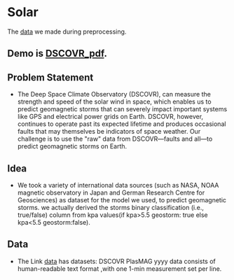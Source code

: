 # Solar
The [data](https://drive.google.com/drive/folders/1ZfTCTzwVR_ocT4d2z7GFagyXZpgfqjZ8) we made during preprocessing.
## Demo is [DSCOVR_pdf](https://github.com/MohdJunaiduddin/Solar/blob/main/Purple%20Modern%20Space%20Presentation.pdf).
## Problem Statement
- The Deep Space Climate Observatory (DSCOVR), can measure the strength and speed of the solar wind in space, which enables us to predict geomagnetic storms that can severely impact important systems like GPS and electrical power grids on Earth. DSCOVR, however, continues to operate past its expected lifetime and produces occasional faults that may themselves be indicators of space weather. Our challenge is to use the "raw" data from DSCOVR—faults and all—to predict geomagnetic storms on Earth.
## Idea
- We took a variety of international data sources (such as NASA, NOAA magnetic observatory in Japan and German Research Centre for Geosciences) as dataset for the model we used, to predict geomagnetic storms. we actually derived the storms binary classification (i.e., true/false) column from kpa values(if kpa>5.5 geostorm: true else kpa<5.5 geostorm:false).
## Data
- The Link [data](https://www.spaceappschallenge.org/develop-the-oracle-of-dscovr-experimental-data-repository/) has datasets:
DSCOVR PlasMAG yyyy data consists of human-readable text format ,with one 1-min measurement set per line.

